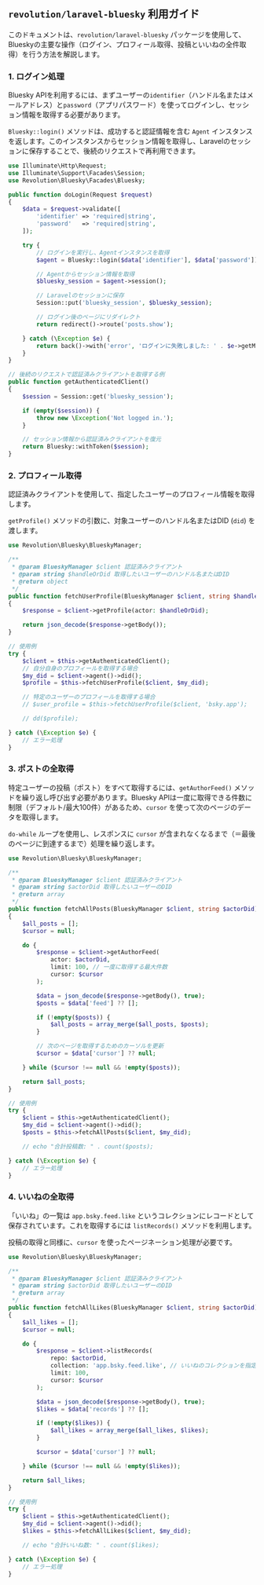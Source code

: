 ## `revolution/laravel-bluesky` 利用ガイド

このドキュメントは、`revolution/laravel-bluesky` パッケージを使用して、Blueskyの主要な操作（ログイン、プロフィール取得、投稿といいねの全件取得）を行う方法を解説します。

### 1. ログイン処理

Bluesky APIを利用するには、まずユーザーの`identifier`（ハンドル名またはメールアドレス）と`password`（アプリパスワード）を使ってログインし、セッション情報を取得する必要があります。

`Bluesky::login()` メソッドは、成功すると認証情報を含む `Agent` インスタンスを返します。このインスタンスからセッション情報を取得し、Laravelのセッションに保存することで、後続のリクエストで再利用できます。

```php
use Illuminate\Http\Request;
use Illuminate\Support\Facades\Session;
use Revolution\Bluesky\Facades\Bluesky;

public function doLogin(Request $request)
{
    $data = $request->validate([
        'identifier' => 'required|string',
        'password'   => 'required|string',
    ]);

    try {
        // ログインを実行し、Agentインスタンスを取得
        $agent = Bluesky::login($data['identifier'], $data['password'])->agent();

        // Agentからセッション情報を取得
        $bluesky_session = $agent->session();

        // Laravelのセッションに保存
        Session::put('bluesky_session', $bluesky_session);

        // ログイン後のページにリダイレクト
        return redirect()->route('posts.show');

    } catch (\Exception $e) {
        return back()->with('error', 'ログインに失敗しました: ' . $e->getMessage());
    }
}

// 後続のリクエストで認証済みクライアントを取得する例
public function getAuthenticatedClient()
{
    $session = Session::get('bluesky_session');

    if (empty($session)) {
        throw new \Exception('Not logged in.');
    }

    // セッション情報から認証済みクライアントを復元
    return Bluesky::withToken($session);
}
```

### 2. プロフィール取得

認証済みクライアントを使用して、指定したユーザーのプロフィール情報を取得します。

`getProfile()` メソッドの引数に、対象ユーザーのハンドル名またはDID (`did`) を渡します。

```php
use Revolution\Bluesky\BlueskyManager;

/**
 * @param BlueskyManager $client 認証済みクライアント
 * @param string $handleOrDid 取得したいユーザーのハンドル名またはDID
 * @return object
 */
public function fetchUserProfile(BlueskyManager $client, string $handleOrDid): object
{
    $response = $client->getProfile(actor: $handleOrDid);

    return json_decode($response->getBody());
}

// 使用例
try {
    $client = $this->getAuthenticatedClient();
    // 自分自身のプロフィールを取得する場合
    $my_did = $client->agent()->did();
    $profile = $this->fetchUserProfile($client, $my_did);

    // 特定のユーザーのプロフィールを取得する場合
    // $user_profile = $this->fetchUserProfile($client, 'bsky.app');

    // dd($profile);

} catch (\Exception $e) {
    // エラー処理
}
```

### 3. ポストの全取得

特定ユーザーの投稿（ポスト）をすべて取得するには、`getAuthorFeed()` メソッドを繰り返し呼び出す必要があります。Bluesky APIは一度に取得できる件数に制限（デフォルト/最大100件）があるため、`cursor` を使って次のページのデータを取得します。

`do-while` ループを使用し、レスポンスに `cursor` が含まれなくなるまで（＝最後のページに到達するまで）処理を繰り返します。

```php
use Revolution\Bluesky\BlueskyManager;

/**
 * @param BlueskyManager $client 認証済みクライアント
 * @param string $actorDid 取得したいユーザーのDID
 * @return array
 */
public function fetchAllPosts(BlueskyManager $client, string $actorDid): array
{
    $all_posts = [];
    $cursor = null;

    do {
        $response = $client->getAuthorFeed(
            actor: $actorDid,
            limit: 100, // 一度に取得する最大件数
            cursor: $cursor
        );

        $data = json_decode($response->getBody(), true);
        $posts = $data['feed'] ?? [];

        if (!empty($posts)) {
            $all_posts = array_merge($all_posts, $posts);
        }

        // 次のページを取得するためのカーソルを更新
        $cursor = $data['cursor'] ?? null;

    } while ($cursor !== null && !empty($posts));

    return $all_posts;
}

// 使用例
try {
    $client = $this->getAuthenticatedClient();
    $my_did = $client->agent()->did();
    $posts = $this->fetchAllPosts($client, $my_did);

    // echo "合計投稿数: " . count($posts);

} catch (\Exception $e) {
    // エラー処理
}
```

### 4. いいねの全取得

「いいね」の一覧は `app.bsky.feed.like` というコレクションにレコードとして保存されています。これを取得するには `listRecords()` メソッドを利用します。

投稿の取得と同様に、`cursor` を使ったページネーション処理が必要です。

```php
use Revolution\Bluesky\BlueskyManager;

/**
 * @param BlueskyManager $client 認証済みクライアント
 * @param string $actorDid 取得したいユーザーのDID
 * @return array
 */
public function fetchAllLikes(BlueskyManager $client, string $actorDid): array
{
    $all_likes = [];
    $cursor = null;

    do {
        $response = $client->listRecords(
            repo: $actorDid,
            collection: 'app.bsky.feed.like', // いいねのコレクションを指定
            limit: 100,
            cursor: $cursor
        );

        $data = json_decode($response->getBody(), true);
        $likes = $data['records'] ?? [];

        if (!empty($likes)) {
            $all_likes = array_merge($all_likes, $likes);
        }

        $cursor = $data['cursor'] ?? null;

    } while ($cursor !== null && !empty($likes));

    return $all_likes;
}

// 使用例
try {
    $client = $this->getAuthenticatedClient();
    $my_did = $client->agent()->did();
    $likes = $this->fetchAllLikes($client, $my_did);

    // echo "合計いいね数: " . count($likes);

} catch (\Exception $e) {
    // エラー処理
}
```
